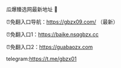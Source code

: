 瓜爆臻选网最新地址 👋

⏰免翻入口导航：https://gbzx09.com/ （最新）

⏰免翻入口1：https://baike.nsqgbzx.cc

⏰免翻入口2：https://guabaozx.com

telegram:https://t.me/gbzx01
